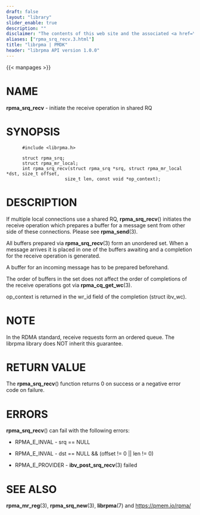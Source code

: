 ```yaml
---
draft: false
layout: "library"
slider_enable: true
description: ""
disclaimer: "The contents of this web site and the associated <a href=\"https://github.com/pmem\">GitHub repositories</a> are BSD-licensed open source."
aliases: ["rpma_srq_recv.3.html"]
title: "librpma | PMDK"
header: "librpma API version 1.0.0"
---
```

{{< manpages >}}

[comment]: <> (SPDX-License-Identifier: BSD-3-Clause)
[comment]: <> (Copyright 2020-2022, Intel Corporation)

NAME
====

**rpma\_srq\_recv** - initiate the receive operation in shared RQ

SYNOPSIS
========

          #include <librpma.h>

          struct rpma_srq;
          struct rpma_mr_local;
          int rpma_srq_recv(struct rpma_srq *srq, struct rpma_mr_local *dst, size_t offset,
                          size_t len, const void *op_context);

DESCRIPTION
===========

If multiple local connections use a shared RQ, **rpma\_srq\_recv**()
initiates the receive operation which prepares a buffer for a message
sent from other side of these connections. Please see **rpma\_send**(3).

All buffers prepared via **rpma\_srq\_recv**(3) form an unordered set.
When a message arrives it is placed in one of the buffers awaiting and a
completion for the receive operation is generated.

A buffer for an incoming message has to be prepared beforehand.

The order of buffers in the set does not affect the order of completions
of the receive operations got via **rpma\_cq\_get\_wc**(3).

op\_context is returned in the wr\_id field of the completion (struct
ibv\_wc).

NOTE
====

In the RDMA standard, receive requests form an ordered queue. The
librpma library does NOT inherit this guarantee.

RETURN VALUE
============

The **rpma\_srq\_recv**() function returns 0 on success or a negative
error code on failure.

ERRORS
======

**rpma\_srq\_recv**() can fail with the following errors:

-   RPMA\_E\_INVAL - srq == NULL

-   RPMA\_E\_INVAL - dst == NULL && (offset != 0 \|\| len != 0)

-   RPMA\_E\_PROVIDER - **ibv\_post\_srq\_recv**(3) failed

SEE ALSO
========

**rpma\_mr\_reg**(3), **rpma\_srq\_new**(3), **librpma**(7) and
https://pmem.io/rpma/
